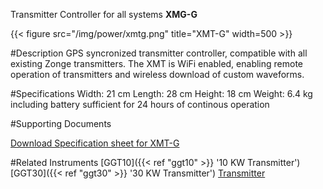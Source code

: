 Transmitter Controller for all systems
**XMG-G**

{{< figure src="/img/power/xmtg.png" title="XMT-G" width=500 >}}

#Description
GPS syncronized transmitter controller, compatible with all existing Zonge transmitters. The XMT is WiFi enabled, enabling remote operation of transmitters and wireless download of custom waveforms.

#Specifications
Width: 21 cm
Length: 28 cm
Height: 18 cm
Weight: 6.4 kg including battery sufficient for 24 hours of continous operation

#Supporting Documents

[Download Specification sheet for XMT-G](/documents/xmtg.pdf)

#Related Instruments
[GGT10]({{< ref "ggt10" >}} '10 KW Transmitter')
[GGT30]({{< ref "ggt30" >}} '30 KW Transmitter')
[Transmitter](/zt30b/)
